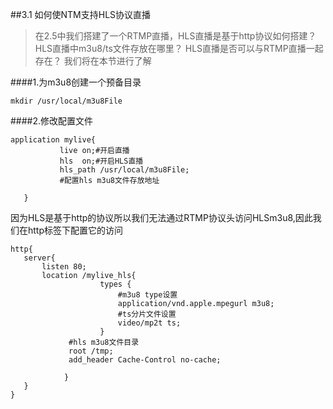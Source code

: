 ##3.1 如何使NTM支持HLS协议直播
>在2.5中我们搭建了一个RTMP直播，HLS直播是基于http协议如何搭建？
HLS直播中m3u8/ts文件存放在哪里？
HLS直播是否可以与RTMP直播一起存在？
我们将在本节进行了解

####1.为m3u8创建一个预备目录
```
mkdir /usr/local/m3u8File
```
####2.修改配置文件
``` 
application mylive{
           live on;#开启直播 
           hls  on;#开启HLS直播 
           hls_path /usr/local/m3u8File;
           #配置hls m3u8文件存放地址    
                
   }

```
因为HLS是基于http的协议所以我们无法通过RTMP协议头访问HLSm3u8,因此我们在http标签下配置它的访问
```
http{
   server{
       listen 80;
       location /mylive_hls{
                    types {
                        #m3u8 type设置
                        application/vnd.apple.mpegurl m3u8;
                        #ts分片文件设置
                        video/mp2t ts;
                    }  
    		 #hls m3u8文件目录
    		 root /tmp;
    		 add_header Cache-Control no-cache;
    		     
            } 
   }
}
```